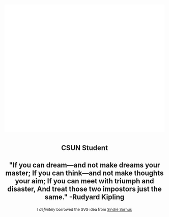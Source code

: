 <h1>
  <img src="name.svg" width="800" height="400" alt="Aron Adlyd, Student" style="--background: red;" />
</h1>

<ul style="list-style: none; padding: 0; margin:0; text-align: center">
  <li>
    <h2>
      CSUN Student
    </h2>
  </li>
  <li>
    <h2>
"If you can dream—and not make dreams your master;
If you can think—and not make thoughts your aim;
If you can meet with triumph and disaster, 
And treat those two impostors just the same." -Rudyard Kipling
    </h2>
    </h2>
    <small>
      I <em>definitely</em> borrowed the SVG idea from <a href="https://github.com/sindresorhus/css-in-readme-like-wat">Sindre Sorhus</a>
    </small>
  </li>
</ul>

